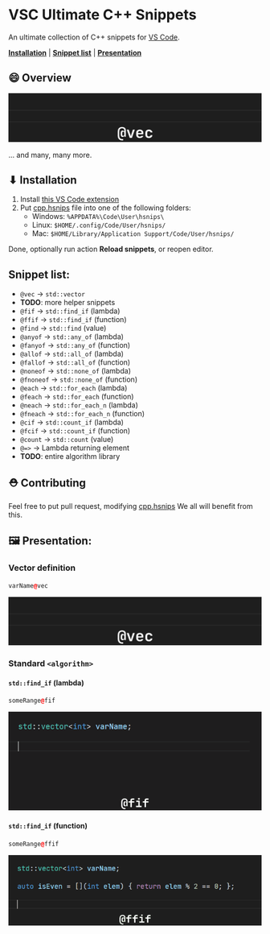 # VSC Ultimate C++ Snippets

An ultimate collection of C++ snippets for [VS Code](https://code.visualstudio.com).

[**Installation**](#Installation) | [**Snippet list**](#Snippet-list) | [**Presentation**](#Presentation) 
## 😄 Overview

![Snippet - Vector](img/snip_vec.gif)


... and many, many more.

## ⬇ Installation

1. Install [this VS Code extension](https://marketplace.visualstudio.com/items?itemName=draivin.hsnips)
2. Put [cpp.hsnips](cpp.hsnips) file into one of the following folders:
   - Windows: `%APPDATA%\Code\User\hsnips\`
   - Linux: `$HOME/.config/Code/User/hsnips/`
   - Mac: `$HOME/Library/Application Support/Code/User/hsnips/`

Done, optionally run action **Reload snippets**, or reopen editor.

## Snippet list:
- `@vec` -> `std::vector`
- **TODO**: more helper snippets
- `@fif` -> `std::find_if` (lambda)
- `@ffif` -> `std::find_if` (function)
- `@find` -> `std::find` (value)
- `@anyof` -> `std::any_of` (lambda)
- `@fanyof` -> `std::any_of` (function)
- `@allof` -> `std::all_of` (lambda)
- `@fallof` -> `std::all_of` (function)
- `@noneof` -> `std::none_of` (lambda)
- `@fnoneof` -> `std::none_of` (function)
- `@each` -> `std::for_each` (lambda)
- `@feach` -> `std::for_each` (function)
- `@neach` -> `std::for_each_n` (lambda)
- `@fneach` -> `std::for_each_n` (function)
- `@cif` -> `std::count_if` (lambda)
- `@fcif` -> `std::count_if` (function)
- `@count` -> `std::count` (value)
- `@=>` -> Lambda returning element
- **TODO**: entire algorithm library

## ⛑ Contributing

Feel free to put pull request, modifying [cpp.hsnips](cpp.hsnips)
We all will benefit from this.

## 🖼 Presentation:


### Vector definition

```cpp
varName@vec
```

![Snippet - Vector](img/snip_vec.gif)


### Standard `<algorithm>`


#### `std::find_if` (lambda)

```cpp
someRange@fif
```

![Snippet - find if](img/snip_fif.gif)

#### `std::find_if` (function)

```cpp
someRange@ffif
```

![Snippet - find if](img/snip_ffif.gif)


